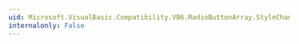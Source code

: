 ```yaml
---
uid: Microsoft.VisualBasic.Compatibility.VB6.RadioButtonArray.StyleChanged
internalonly: False
---
```

